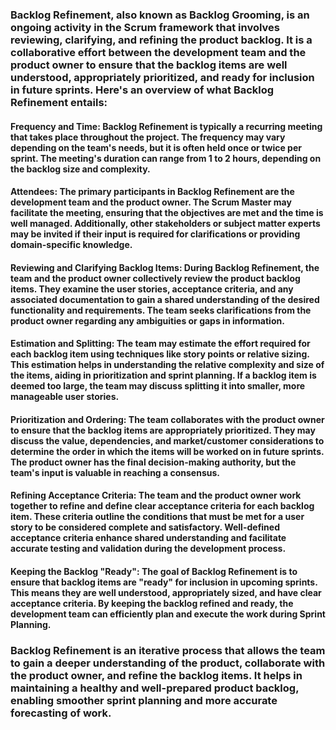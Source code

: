 ### Backlog Refinement, also known as Backlog Grooming, is an ongoing activity in the Scrum framework that involves reviewing, clarifying, and refining the product backlog. It is a collaborative effort between the development team and the product owner to ensure that the backlog items are well understood, appropriately prioritized, and ready for inclusion in future sprints. Here's an overview of what Backlog Refinement entails:

#### Frequency and Time: Backlog Refinement is typically a recurring meeting that takes place throughout the project. The frequency may vary depending on the team's needs, but it is often held once or twice per sprint. The meeting's duration can range from 1 to 2 hours, depending on the backlog size and complexity.

#### Attendees: The primary participants in Backlog Refinement are the development team and the product owner. The Scrum Master may facilitate the meeting, ensuring that the objectives are met and the time is well managed. Additionally, other stakeholders or subject matter experts may be invited if their input is required for clarifications or providing domain-specific knowledge.

#### Reviewing and Clarifying Backlog Items: During Backlog Refinement, the team and the product owner collectively review the product backlog items. They examine the user stories, acceptance criteria, and any associated documentation to gain a shared understanding of the desired functionality and requirements. The team seeks clarifications from the product owner regarding any ambiguities or gaps in information.

#### Estimation and Splitting: The team may estimate the effort required for each backlog item using techniques like story points or relative sizing. This estimation helps in understanding the relative complexity and size of the items, aiding in prioritization and sprint planning. If a backlog item is deemed too large, the team may discuss splitting it into smaller, more manageable user stories.

#### Prioritization and Ordering: The team collaborates with the product owner to ensure that the backlog items are appropriately prioritized. They may discuss the value, dependencies, and market/customer considerations to determine the order in which the items will be worked on in future sprints. The product owner has the final decision-making authority, but the team's input is valuable in reaching a consensus.

#### Refining Acceptance Criteria: The team and the product owner work together to refine and define clear acceptance criteria for each backlog item. These criteria outline the conditions that must be met for a user story to be considered complete and satisfactory. Well-defined acceptance criteria enhance shared understanding and facilitate accurate testing and validation during the development process.

#### Keeping the Backlog "Ready": The goal of Backlog Refinement is to ensure that backlog items are "ready" for inclusion in upcoming sprints. This means they are well understood, appropriately sized, and have clear acceptance criteria. By keeping the backlog refined and ready, the development team can efficiently plan and execute the work during Sprint Planning.

### Backlog Refinement is an iterative process that allows the team to gain a deeper understanding of the product, collaborate with the product owner, and refine the backlog items. It helps in maintaining a healthy and well-prepared product backlog, enabling smoother sprint planning and more accurate forecasting of work.